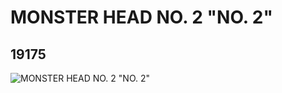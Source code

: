 # MONSTER HEAD NO. 2 "NO. 2"
## 19175
![MONSTER HEAD NO. 2 "NO. 2"](https://lc-www-live-s.legocdn.com/media/bricks/5/2/6097103.jpg)